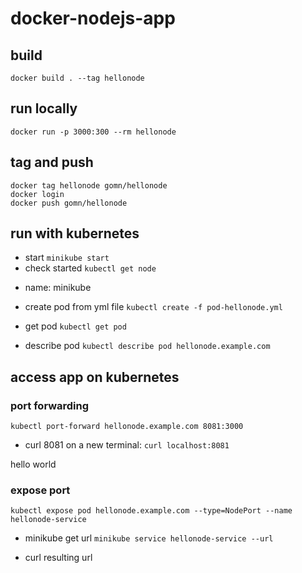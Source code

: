 # docker-nodejs-app

## build
`docker build . --tag hellonode `

## run locally
`docker run -p 3000:300 --rm hellonode  `

## tag and push 
```
docker tag hellonode gomn/hellonode
docker login
docker push gomn/hellonode
```

## run with kubernetes
* start
`minikube start`
* check started
`kubectl get node`
- name: minikube

* create pod from yml file
`kubectl create -f pod-hellonode.yml`

* get pod
`kubectl get pod`

* describe pod
`kubectl describe pod hellonode.example.com`

## access app on kubernetes

### port forwarding 
`kubectl port-forward hellonode.example.com 8081:3000`

* curl 8081
on a new terminal:
`curl localhost:8081`

hello world

### expose port

`kubectl expose pod hellonode.example.com --type=NodePort --name hellonode-service`

* minikube get url
`minikube service hellonode-service --url`

* curl resulting url




